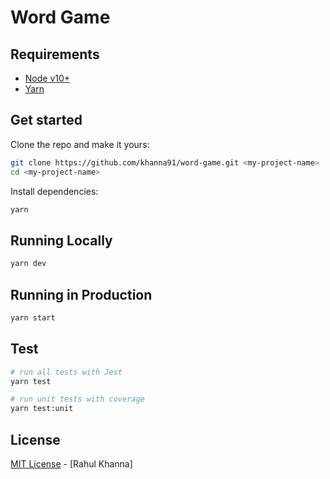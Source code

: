 Word Game
===============

## Requirements

 - [Node v10+](https://nodejs.org/en/download/current/)
 - [Yarn](https://yarnpkg.com/en/docs/install)

## Get started

Clone the repo and make it yours:

```bash
git clone https://github.com/khanna91/word-game.git <my-project-name>
cd <my-project-name>
```

Install dependencies:

```bash
yarn
```

## Running Locally

```bash
yarn dev
```

## Running in Production

```bash
yarn start
```

## Test

```bash
# run all tests with Jest
yarn test

# run unit tests with coverage
yarn test:unit
```

## License

[MIT License](LICENSE) - [Rahul Khanna]

